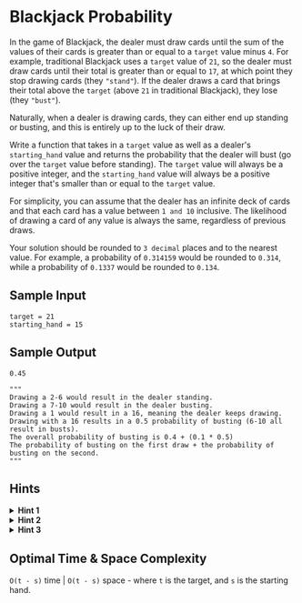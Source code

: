 # Blackjack Probability

In the game of Blackjack, the dealer must draw cards until the sum of the values of their cards is greater than or equal to a `target` value minus `4`. For example, traditional Blackjack uses a `target` value of `21`, so the dealer must draw cards until their total is greater than or equal to `17`, at which point they stop drawing cards (they `"stand"`). If the dealer draws a card that brings their total above the `target` (above `21` in traditional Blackjack), they lose (they `"bust"`).

Naturally, when a dealer is drawing cards, they can either end up standing or busting, and this is entirely up to the luck of their draw.

Write a function that takes in a `target` value as well as a dealer's `starting_hand` value and returns the probability that the dealer will bust (go over the `target` value before standing). The `target` value will always be a positive integer, and the `starting_hand` value will always be a positive integer that's smaller than or equal to the `target` value.

For simplicity, you can assume that the dealer has an infinite deck of cards and that each card has a value between `1 and 10` inclusive. The likelihood of drawing a card of any value is always the same, regardless of previous draws.

Your solution should be rounded to `3 decimal` places and to the nearest value. For example, a probability of `0.314159` would be rounded to `0.314`, while a probability of `0.1337` would be rounded to `0.134`.

## Sample Input

```plaintext
target = 21
starting_hand = 15
```

## Sample Output

```plaintext
0.45

"""
Drawing a 2-6 would result in the dealer standing.
Drawing a 7-10 would result in the dealer busting.
Drawing a 1 would result in a 16, meaning the dealer keeps drawing.
Drawing with a 16 results in a 0.5 probability of busting (6-10 all result in busts).
The overall probability of busting is 0.4 + (0.1 * 0.5)
The probability of busting on the first draw + the probability of busting on the second.
"""
```

## Hints

<details>
<summary><b>Hint 1</b></summary>

Try first thinking about a simple case. Given a `target` value of 21 and a `starting_hand` of 15, how would you calculate the probability of busting? And how would that probability change if the `starting_hand` changes to 14?

</details>

<details>
<summary><b>Hint 2</b></summary>

The probability of busting from any given `starting_hand` is `(0.1 * p(starting_hand + 1)) + ... + (0.1 * p(starting_hand + 10))`.

</details>

<details>
<summary><b>Hint 3</b></summary>

Given the formula for the probability of busting, there will be a lot of repeated calculations, particularly for large `target` values with a low `starting_hand`. Can you use `memoization` to prevent recalculating these values?

</details>

## Optimal Time & Space Complexity

`O(t - s)` time | `O(t - s)` space - where `t` is the target, and `s` is the starting hand.
